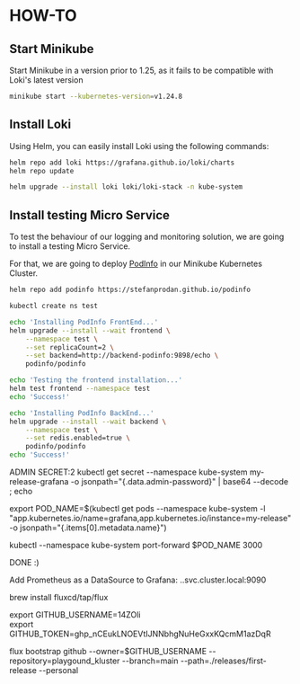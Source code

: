 # HOW-TO

## Start Minikube

Start Minikube in a version prior to 1.25, as it fails to be compatible with Loki's latest version

```sh
minikube start --kubernetes-version=v1.24.8
```

## Install Loki

Using Helm, you can easily install Loki using the following commands:

```sh
helm repo add loki https://grafana.github.io/loki/charts
helm repo update

helm upgrade --install loki loki/loki-stack -n kube-system
```

## Install testing Micro Service

To test the behaviour of our logging and monitoring solution, we are going to install a testing Micro Service.

For that, we are going to deploy [PodInfo](https://stefanprodan.github.io/podinfo) in our Minikube Kubernetes Cluster.

```sh
helm repo add podinfo https://stefanprodan.github.io/podinfo

kubectl create ns test

echo 'Installing PodInfo FrontEnd...'
helm upgrade --install --wait frontend \
    --namespace test \
    --set replicaCount=2 \
    --set backend=http://backend-podinfo:9898/echo \
    podinfo/podinfo

echo 'Testing the frontend installation...'
helm test frontend --namespace test
echo 'Success!'

echo 'Installing PodInfo BackEnd...'
helm upgrade --install --wait backend \
    --namespace test \
    --set redis.enabled=true \
    podinfo/podinfo
echo 'Success!'
```

ADMIN SECRET:2
kubectl get secret --namespace kube-system my-release-grafana -o jsonpath="{.data.admin-password}" | base64 --decode ; echo

export POD_NAME=$(kubectl get pods --namespace kube-system -l "app.kubernetes.io/name=grafana,app.kubernetes.io/instance=my-release" -o jsonpath="{.items[0].metadata.name}")

kubectl --namespace kube-system port-forward $POD_NAME 3000

DONE :)

Add Prometheus as a DataSource to Grafana:
<svc-name>.<namespace>.svc.cluster.local:9090

brew install fluxcd/tap/flux

export GITHUB_USERNAME=14ZOli \
export GITHUB_TOKEN=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

flux bootstrap github --owner=$GITHUB_USERNAME --repository=playgound_kluster --branch=main --path=./releases/first-release --personal
